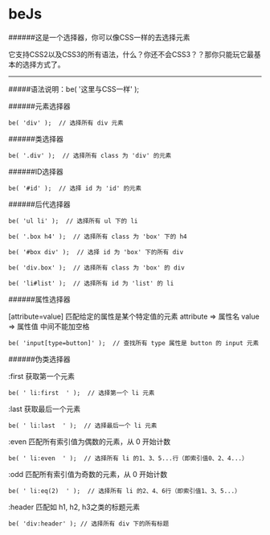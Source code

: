 beJs
=============
######这是一个选择器，你可以像CSS一样的去选择元素

它支持CSS2以及CSS3的所有语法，什么？你还不会CSS3？？那你只能玩它最基本的选择方式了。

-------------

#####语法说明：be( '这里与CSS一样' );

######元素选择器

    be( 'div' );  // 选择所有 div 元素

######类选择器

    be( '.div' );  // 选择所有 class 为 'div' 的元素
    
######ID选择器

    be( '#id' );  // 选择 id 为 'id' 的元素

######后代选择器

    be( 'ul li' );  // 选择所有 ul 下的 li

    be( '.box h4' );  // 选择所有 class 为 'box' 下的 h4

    be( '#box div' );  // 选择 id 为 'box' 下的所有 div

    be( 'div.box' );  // 选择所有 class 为 'box' 的 div

    be( 'li#list' );  // 选择所有 id 为 'list' 的 li

######属性选择器

[attribute=value] 匹配给定的属性是某个特定值的元素
attribute => 属性名
value => 属性值
中间不能加空格

    be( 'input[type=button]' );  // 查找所有 type 属性是 button 的 input 元素

######伪类选择器

:first 获取第一个元素

    be( ' li:first  ' );  // 选择第一个 li 元素

:last 获取最后一个元素

    be( ' li:last  ' );  // 选择最后一个 li 元素

:even 匹配所有索引值为偶数的元素，从 0 开始计数

    be( ' li:even  ' );  // 选择所有 li 的1、3、5...行（即索引值0、2、4...）

:odd 匹配所有索引值为奇数的元素，从 0 开始计数

    be( ' li:eq(2)  ' );  // 选择所有 li 的2、4、6行（即索引值1、3、5...）

:header 匹配如 h1, h2, h3之类的标题元素

    be( 'div:header' ); // 选择所有 div 下的所有标题

